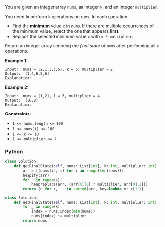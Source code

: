 You are given an integer array  `nums`, an integer  `k`, and an integer  `multiplier`.

You need to perform  `k`  operations on  `nums`. In each operation:

- Find the  **minimum**  value  `x`  in  `nums`. If there are multiple occurrences of the minimum value, select the one
  that appears  **first**.
- Replace the selected minimum value  `x`  with  `x * multiplier`.

Return an integer array denoting the  _final state_  of  `nums`  after performing all  `k`  operations.

**Example 1:**

```
Input:  nums = [2,1,3,5,6], k = 5, multiplier = 2
Output:  [8,4,6,5,6]
Explanation:
```

**Example 2:**

```
Input:  nums = [1,2], k = 3, multiplier = 4
Output:  [16,8]
Explanation:
```

**Constraints:**

- `1 <= nums.length <= 100`
- `1 <= nums[i] <= 100`
- `1 <= k <= 10`
- `1 <= multiplier <= 5`

### Python

```python
class Solution:
    def getFinalState(self, nums: List[int], k: int, multiplier: int) -> List[int]:
        arr = [(nums[i], i) for i in range(len(nums))]
        heapify(arr)
        for _ in range(k):
            heapreplace(arr, (arr[0][0] * multiplier, arr[0][1]))
        return [n for n, _  in sorted(arr, key=lambda x: x[1])]
```

```python
class Solution:
    def getFinalState(self, nums: List[int], k: int, multiplier: int) -> List[int]:
        for _ in range(k):
            index = nums.index(min(nums))
            nums[index] *= multiplier
        return nums
```